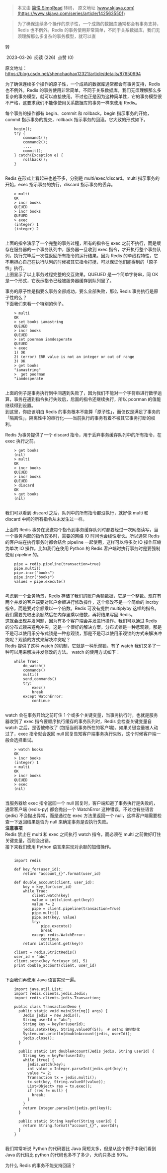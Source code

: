 > 本文由 [简悦 SimpRead](http://ksria.com/simpread/) 转码， 原文地址 [www.skjava.com](https://www.skjava.com/series/article/1425635501)

> 为了确保连续多个操作的原子性，一个成熟的数据库通常都会有事务支持，Redis 也不例外。Redis 的事务使用非常简单，不同于关系数据库，我们无须理解那么多复杂的事务模型，就可以直

转

 2023-03-26  阅读 (226)  点赞 (0)

原文地址：https://blog.csdn.net/shenchaohao12321/article/details/87650994

为了确保连续多个操作的原子性，一个成熟的数据库通常都会有事务支持，Redis 也不例外。Redis 的事务使用非常简单，不同于关系数据库，我们无须理解那么多复杂的事务模型，就可以直接使用。不过也正是因为这种简单性，它的事务模型很不严格，这要求我们不能像使用关系数据库的事务一样来使用 Redis。

每个事务的操作都有 begin、commit 和 rollback，begin 指示事务的开始，commit 指示事务的提交，rollback 指示事务的回滚。它大致的形式如下。

```
    begin(); 
    try { 
        command1(); 
        command2(); 
        .... 
        commit(); 
    } catch(Exception e) { 
        rollback(); 
    } 


```

Redis 在形式上看起来也差不多，分别是 multi/exec/discard。multi 指示事务的开始，exec 指示事务的执行，discard 指示事务的丢弃。

```
    > multi 
    OK 
    > incr books 
    QUEUED 
    > incr books 
    QUEUED 
    > exec 
    (integer) 1 
    (integer) 2 


```

上面的指令演示了一个完整的事务过程，所有的指令在 exec 之前不执行，而是缓存在服务器的一个事务队列中，服务器一旦收到 exec 指令，才开执行整个事务队列，执行完毕后一次性返回所有指令的运行结果。因为 Redis 的单线程特性，它不用担心自己在执行队列的时候被其它指令打搅，可以保证他们能得到的「原子性」执行。  
上图显示了以上事务过程完整的交互效果。QUEUED 是一个简单字符串，同 OK 是一个形式，它表示指令已经被服务器缓存到队列里了。

事务的原子性是指要么事务全部成功，要么全部失败，那么 Redis 事务执行是原子性的么？  
下面我们来看一个特别的例子。

```
    > multi 
    OK 
    > set books iamastring 
    QUEUED 
    > incr books 
    QUEUED 
    > set poorman iamdesperate 
    QUEUED 
    > exec 
    1) OK 
    2) (error) ERR value is not an integer or out of range 
    3) OK 
    > get books 
    "iamastring" 
    >  get poorman 
    "iamdesperate 


```

上面的例子是事务执行到中间遇到失败了，因为我们不能对一个字符串进行数学运算，事务在遇到指令执行失败后，后面的指令还继续执行，所以 poorman 的值能继续得到设置。  
到这里，你应该明白 Redis 的事务根本不能算「原子性」，而仅仅是满足了事务的「隔离性」，隔离性中的串行化——当前执行的事务有着不被其它事务打断的权利。

Redis 为事务提供了一个 discard 指令，用于丢弃事务缓存队列中的所有指令，在 exec 执行之前。

```
    > get books 
    (nil) 
    > multi 
    OK 
    > incr books 
    QUEUED 
    > incr books 
    QUEUED 
    > discard 
    OK 
    > get books 
    (nil) 


```

我们可以看到 discard 之后，队列中的所有指令都没执行，就好像 multi 和 discard 中间的所有指令从未发生过一样。

上面的 Redis 事务在发送每个指令到事务缓存队列时都要经过一次网络读写，当一个事务内部的指令较多时，需要的网络 IO 时间也会线性增长。所以通常 Redis 的客户端在执行事务时都会结合 pipeline 一起使用，这样可以将多次 IO 操作压缩为单次 IO 操作。比如我们在使用 Python 的 Redis 客户端时执行事务时是要强制使用 pipeline 的。

```
    pipe = redis.pipeline(transaction=true) 
    pipe.multi() 
    pipe.incr("books") 
    pipe.incr("books") 
    values = pipe.execute() 


```

考虑到一个业务场景，Redis 存储了我们的账户余额数据，它是一个整数。现在有两个并发的客户端要对账户余额进行修改操作，这个修改不是一个简单的 incrby 指令，而是要对余额乘以一个倍数。Redis 可没有提供 multiplyby 这样的指令。我们需要先取出余额然后在内存里乘以倍数，再将结果写回 Redis。  
这就会出现并发问题，因为有多个客户端会并发进行操作。我们可以通过 Redis 的分布式锁来避免冲突，这是一个很好的解决方案。分布式锁是一种悲观锁，那是不是可以使用乐分布式锁是一种悲观锁，那是不是可以使用乐观锁的方式来解决冲突呢？观锁的方式来解决冲突呢？  
Redis 提供了这种 watch 的机制，它就是一种乐观锁。有了 watch 我们又多了一种可以用来解决并发修改的方法。 watch 的使用方式如下：

```
    while True: 
        do_watch() 
        commands() 
        multi() 
        send_commands() 
        try: 
            exec() 
            break 
        except WatchError: 
            continue 


```

watch 会在事务开始之前盯住 1 个或多个关键变量，当事务执行时，也就是服务器收到了 exec 指令要顺序执行缓存的事务队列时，Redis 会检查关键变量自 watch 之后，是否被修改了 (包括当前事务所在的客户端)。如果关键变量被人动过了，exec 指令就会返回 null 回复告知客户端事务执行失败，这个时候客户端一般会选择重试。

```
    > watch books 
    OK 
    > incr books  
    (integer) 1 
    > multi 
    OK 
    > incr books 
    QUEUED 
    > exec  
    (nil) 


```

当服务器给 exec 指令返回一个 null 回复时，客户端知道了事务执行是失败的，通常客户端 (redis-py) 都会抛出一个 WatchError 这种错误，不过也有些语言 (jedis) 不会抛出异常，而是通过在 exec 方法里返回一个 null，这样客户端需要检查一下返回结果是否为 null 来确定事务是否执行失败。  
**注意事项**  
Redis 禁止在 multi 和 exec 之间执行 watch 指令，而必须在 multi 之前做好盯住关键变量，否则会出错。  
接下来我们使用 Python 语言来实现对余额的加倍操作。

```
    
    import redis 
     
    def key_for(user_id): 
        return "account_{}".format(user_id) 
     
    def double_account(client, user_id): 
        key = key_for(user_id) 
        while True: 
            client.watch(key) 
            value = int(client.get(key)) 
            value *= 2  
            pipe = client.pipeline(transaction=True) 
            pipe.multi() 
            pipe.set(key, value) 
            try: 
                pipe.execute() 
                break  
            except redis.WatchError: 
                continue  
        return int(client.get(key))  
     
    client = redis.StrictRedis() 
    user_id = "abc" 
    client.setnx(key_for(user_id), 5)  
    print double_account(client, user_id) 


```

下面我们再使用 Java 语言实现一遍。

```
    import java.util.List; 
    import redis.clients.jedis.Jedis; 
    import redis.clients.jedis.Transaction; 
     
    public class TransactionDemo { 
      public static void main(String[] args) { 
        Jedis jedis = new Jedis(); 
        String userId = "abc"; 
        String key = keyFor(userId); 
        jedis.setnx(key, String.valueOf(5));  # setnx 做初始化 
        System.out.println(doubleAccount(jedis, userId)); 
        jedis.close(); 
      } 
     
      public static int doubleAccount(Jedis jedis, String userId) { 
        String key = keyFor(userId); 
        while (true) { 
          jedis.watch(key); 
          int value = Integer.parseInt(jedis.get(key)); 
          value *= 2; 
          Transaction tx = jedis.multi(); 
          tx.set(key, String.valueOf(value)); 
          List<Object> res = tx.exec(); 
          if (res != null) { 
            break; 
          } 
        } 
        return Integer.parseInt(jedis.get(key)); 
      } 
     
      public static String keyFor(String userId) { 
        return String.format("account_{}", userId); 
      } 
    } 


```

我们常常听说 Python 的代码要比 Java 简短太多，但是从这个例子中我们看到 Java 的代码比 python 的代码也多不了多少，大约只多出 50%。

为什么 Redis 的事务不能支持回滚？